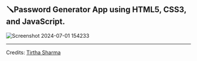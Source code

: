 ## 🪛Password Generator App using HTML5, CSS3, and JavaScript.

![Screenshot 2024-07-01 154233](https://github.com/genze121/Password-Generator-App/assets/45147588/5dcad8b0-e26a-4a43-afc6-22e1045bed49)

-----

Credits: [Tirtha Sharma](https://github.com/genze121 "Tirtha Sharma")

